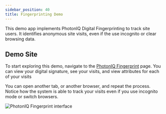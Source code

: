 ```yaml
---
sidebar_position: 40
title: Fingerprinting Demo
---
```


This demo app implements PhotonIQ Digital Fingerprinting to track site users. It identifies anonymous site visits, even if the use incognito or clear browsing data.

## Demo Site

To start exploring this demo, navigate to the [PhotonIQ Fingerprint](https://demo.photoniq.macrometa.io/api/ds/ui/) page. You can view your digital signature, see your visits, and view attributes for each of your visits

You can open another tab, or another browser, and repeat the process. Notice how the system is able to track your visits even if you use incognito mode or switch browsers.

![PhotonIQ Fingerprint interface](/img/demos/attribute-example.png)

